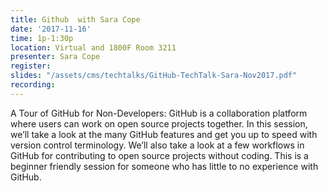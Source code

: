 ```yaml
---
title: Github  with Sara Cope
date: '2017-11-16'
time: 1p-1:30p
location: Virtual and 1800F Room 3211
presenter: Sara Cope
register:
slides: "/assets/cms/techtalks/GitHub-TechTalk-Sara-Nov2017.pdf"
recording:
---
```


A Tour of GitHub for Non-Developers: GitHub is a collaboration platform where users can work on open source projects together. In this session, we’ll take a look at the many GitHub features and get you up to speed with version control terminology. We’ll also take a look at a few workflows in GitHub for contributing to open source projects without coding. This is a beginner friendly session for someone who has little to no experience with GitHub.
